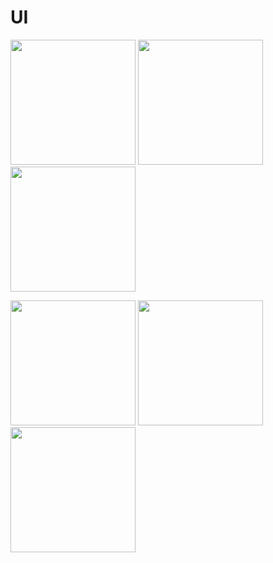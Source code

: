 
# UI


<p align="left">
  <img src="https://github.com/drmaniya/EmpowerED/tree/master/screenshots/Login.PNG" width="200">
   <img src="https://github.com/drmaniya/EmpowerED/tree/master/screenshots/Register.PNG" width="200">
    <img src="https://github.com/drmaniya/EmpowerED/tree/master/screenshots/Data1.PNG" width="200">
</p>

<p>
  <img src="https://github.com/drmaniya/EmpowerED/tree/master/screenshots/Data2.PNG" width="200">
  <img src="https://github.com/drmaniya/EmpowerED/tree/master/screenshots/Delete.PNG" width="200">
   <img src="https://github.com/drmaniya/EmpowerED/tree/master/screenshots/Update.PNG" width="200">
</p>

